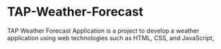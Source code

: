 # TAP-Weather-Forecast
TAP Weather Forecast Application  is a project to develop a weather application using web technologies such as HTML, CSS, and JavaScript,

